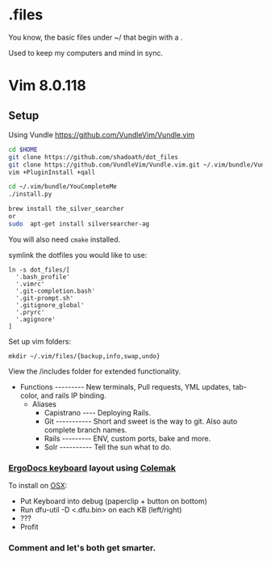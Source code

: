 # .files
You know, the basic files under ~/ that begin with a .

Used to keep my computers and mind in sync.

# Vim 8.0.118
## Setup
Using Vundle https://github.com/VundleVim/Vundle.vim
``` bash
cd $HOME
git clone https://github.com/shadoath/dot_files
git clone https://github.com/VundleVim/Vundle.vim.git ~/.vim/bundle/Vundle.vim
vim +PluginInstall +qall

cd ~/.vim/bundle/YouCompleteMe
./install.py

brew install the_silver_searcher
or
sudo  apt-get install silversearcher-ag
```
You will also need `cmake` installed.

symlink the dotfiles you would like to use:
```
ln -s dot_files/[
  '.bash_profile'
  '.vimrc'
  '.git-completion.bash'
  '.git-prompt.sh'
  '.gitignore_global'
  '.pryrc'
  '.agignore'
]
```

Set up vim folders:
```
mkdir ~/.vim/files/{backup,info,swap,undo}
```

View the /includes folder for extended functionality.
* Functions --------- New terminals, Pull requests, YML updates, tab-color, and rails IP binding.
  * Aliases
    * Capistrano ---- Deploying Rails.
    * Git ----------- Short and sweet is the way to git. Also auto complete branch names.
    * Rails --------- ENV, custom ports, bake and more.
    * Solr ---------- Tell the sun what to do.

### [ErgoDocs keyboard](https://input.club/configurator-ergodox/) layout using [Colemak](https://colemak.com/Learn)
To install on [OSX](https://github.com/kiibohd/controller/wiki/Loading-DFU-Firmware#mac-osx):
 - Put Keyboard into debug (paperclip + button on bottom)
 - Run dfu-util -D <.dfu.bin> on each KB (left/right)
 - ???
 - Profit

### Comment and let's both get smarter.
